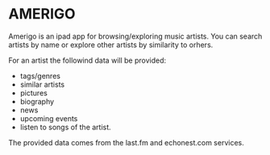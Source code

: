 AMERIGO
=======

Amerigo is an ipad app for browsing/exploring music artists.
You can search artists by name or explore other artists by similarity to orhers.

For an artist the followind data will be provided:

 -  tags/genres
 -  similar artists
 -  pictures
 -  biography
 -  news
 -  upcoming events
 - listen to songs of the artist.


The provided data comes from the last.fm and echonest.com services.
